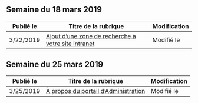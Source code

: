 <!-- This file is generated automatically each week. Changes made to this file will be overwritten.-->




## <a name="week-of-march-18-2019"></a>Semaine du 18 mars 2019


| Publié le |Titre de la rubrique | Modification |
|------|------------|--------|
| 3/22/2019 | [Ajout d’une zone de recherche à votre site intranet](/MicrosoftSearch/add-a-search-box-to-your-intranet-site) | Modifié le |


## <a name="week-of-march-25-2019"></a>Semaine du 25 mars 2019


| Publié le |Titre de la rubrique | Modification |
|------|------------|--------|
| 3/25/2019 | [À propos du portail d’Administration](/MicrosoftSearch/about-the-admin-portal) | Modifié le |

